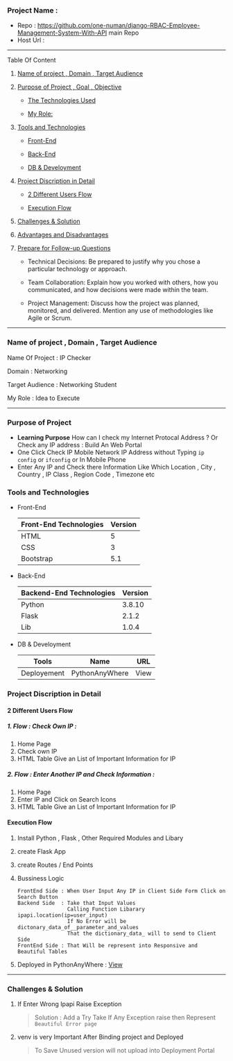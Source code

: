 ### Project Name :

- Repo : https://github.com/one-numan/django-RBAC-Employee-Management-System-With-API main Repo
- Host Url :

---

Table Of Content

1. [Name of project , Domain , Target Audience](#t1)
2. [Purpose of Project , Goal , Objective ](#t2)

   - [The Technologies Used](#t2_1)

   - [My Role:](#t2_2)

3. [Tools and Technologies](#t3)

   - [Front-End](#t3_1)

   - [Back-End](#t3_2)

   - [DB & Develoyment](#t3_3)

4. [Project Discription in Detail](#t4)

   - [2 Different Users Flow](#t4_1)

   - [Execution Flow](#t4_2)

5. [Challenges & Solution](#t6)

6. [Advantages and Disadvantages](#t7)

7. [Prepare for Follow-up Questions](#t8)

   - Technical Decisions: Be prepared to justify why you chose a particular technology or approach.

   - Team Collaboration: Explain how you worked with others, how you communicated, and how decisions were made within the team.

   - Project Management: Discuss how the project was planned, monitored, and delivered. Mention any use of methodologies like Agile or Scrum.

---

### Name of project , Domain , Target Audience

<a name='t1'></a>

Name Of Project : IP Checker

Domain : Networking

Target Audience : Networking Student

My Role : Idea to Execute

---

### Purpose of Project

<a name='t2'></a>

- **Learning Purpose** How can I check my Internet Protocal Address ? Or Check any IP address : Build An Web Portal
- One Click Check IP Mobile Network IP Address without Typing `ip config` or `ifconfig` or In Mobile Phone
- Enter Any IP and Check there Information Like Which Location , City , Country , IP Class , Region Code , Timezone etc

### Tools and Technologies

<a name='t3'></a>

- Front-End
  <a name='t3_1'></a>

  | Front-End Technologies | Version |
  | ---------------------- | ------- |
  | HTML                   | 5       |
  | CSS                    | 3       |
  | Bootstrap              | 5.1     |

- Back-End
  <a name='t3_2'></a>

  | Backend-End Technologies | Version |
  | ------------------------ | ------- |
  | Python                   | 3.8.10  |
  | Flask                    | 2.1.2   |
  | Lib                      | 1.0.4   |

- DB & Develoyment
  <a name='t3_3'></a>

  | Tools       | Name           | URL  |
  | ----------- | -------------- | ---- |
  | Deployement | PythonAnyWhere | View |

### Project Discription in Detail

<a name='t4'></a>

#### 2 Different Users Flow

<a name='t4_1'></a>

##### 1. Flow : Check Own IP :

1. Home Page
1. Check own IP
1. HTML Table Give an List of Important Information for IP

##### 2. Flow : Enter Another IP and Check Information :

1. Home Page
1. Enter IP and Click on Search Icons
1. HTML Table Give an List of Important Information for IP

<a name='t4_2'></a>

#### Execution Flow

1.  Install Python , Flask , Other Required Modules and Libary
1.  create Flask App
1.  create Routes / End Points
1.  Bussiness Logic

        FrontEnd Side : When User Input Any IP in Client Side Form Click on Search Button
        Backend Side  : Take that Input Values
                        Calling Function Libarary ipapi.location(ip=user_input)
                        If No Error will be dictonary_data_of__parameter_and_values
                        That the dictionary_data_ will to send to Client Side
        FrontEnd Side : That Will be represent into Responsive and Beautiful Tables

1.  Deployed in PythonAnyWhere : [View](https://www.onenuman3.pythonanywhere.com)

---

### Challenges & Solution

<a name='t5'></a>

1. If Enter Wrong Ipapi Raise Exception

   > Solution : Add a Try Take If Any Exception raise then Represent `Beautiful Error page`

2. venv is very Important After Binding project and Deployed

   > To Save Unused version will not upload into Deployment Portal
